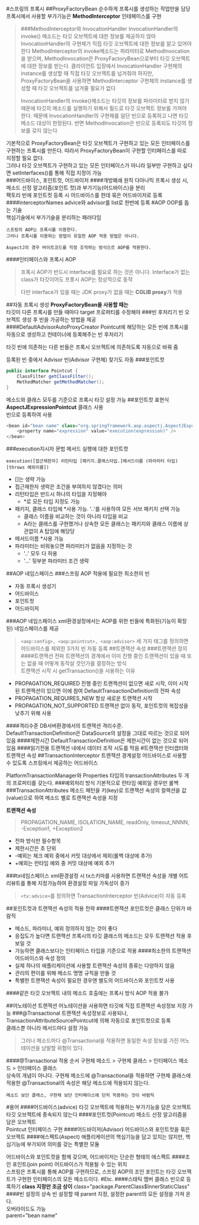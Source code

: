 #스프링의 프록시
##ProxyFactoryBean
순수하게 프록시를 생성하는 작업만을 담당	
프록시에서 사용할 부가기능은 **MethodInterceptor** 인테페이스를 구현	
>###MethodInterceptor와 InvocationHandler
>InvocationHandler의 invoke() 메소드는 타깃 오브젝트에 대한 정보를 제공하지 않아 InvocationHandler의 구현체가 직접 타깃 오브젝트에 대한 정보를 알고 있어야 한다
>MethodInterceptor의 invoke메소드는 파라미터로 MethodInvocation을 받으며, MethodInvocation은 ProxyFactoryBean으로부터 타깃 오브젝트에 대한 정보를 받는다.
>클라이언트 입장에서 InvocationHandler 구현체의 instance를 생성할 때 직접 타깃 오브젝트를 넘겨줘야 하지만, ProxyFactoryBean을 사용하면 MethodInterceptor 구현체의 instance를 생성할 때 타깃 오브젝트를 넘겨줄 필요가 없다
>
>InvocationHandler의 invoke()메소드는 타깃의 정보를 파라미터로 받지 않기 때문에 타깃의 메소드를 실행하기 위해서 필드로 타깃 오브젝트 정보를 가져야 한다. 때문에 InvocationHandler의 구현체를 일단 빈으로 등록하고 나면 타깃 메소드 대상이 한정된다. 반면 MethodInvocation은 빈으로 등록되도 타깃의 정보를 갖지 않는다

기본적으로 ProxyFactoryBean은 타깃 오브젝트가 구현하고 있는 모든 인터페이스를 구현하는 프록시를 만든다. 따라서 ProxyFactoryBean이 구현할 인터페이스를 따로 지정할 필요 없다.		
그러나 타깃 오브젝트가 구현하고 있는 모든 인터페이스가 아니라 일부만 구현하고 싶다면 setInterfaces()를 통해 직접 지정이 가능		
###어드바이스, 포인트컷, 어드바이저
####개방폐쇄 원칙
다아나믹 프록시 생성 시, 메소드 선정 알고리즘(포인트 컷)과 부가기능(어드바이스)을 분리	
팩토리 빈에 포인트컷 등록 시 어드바이스를 한데 묶은 어드바이저로 등록
####interceptorNames
advice와 advisor를 list로 한번에 등록
#AOP
OOP를 돕는 기술	
핵심기술에서 부가기술을 분리하는 패러다임
```
스프링의 AOP는 프록시를 이용한다.
그러나 프록시를 이용하는 방법이 유일한 AOP 적용 방법은 아니다.

AspectJ의 경우 바이트코드를 직정 조작하는 방식으르 AOP를 적용한다.
```
####인터페이스와 프록시 AOP
>프록시 AOP가 반드시 interface를 필요로 하는 것은 아니다. Interface가 없는 class가 타깃이어도 프롯시 AOP는 정상적으로 동작
>
>다만 interface가 있을 때는 JDK proxy가 없을 때는 **CGLIB proxy**가 적용

##자동 프록시 생성
**ProxyFactoryBean을 사용할 때는**	
타깃이 다른 프록시를 만들 때마다 target 프로퍼티를 수정해야
###빈 후처리기
빈 오브젝트 생성 후 빈을 가공하는 방법을 제공	
####DefaultAdvisorAutoProxyCreator
Pointcut에 해당하는 모든 빈에 프록시를 자동으로 생성하고 컨테이너에 등록해주는 빈 후처리기

타깃 빈에 의존하는 다른 빈들은 프록시 오브젝트에 의존하도록 자동으로 바꿔 줌

등록된 빈 중에서 Advisor 빈(Advisor 구현체) 찾기도 자동
###포인트컷
```java
public interface Pointcut {
	ClassFilter getClassFilter();
	MethodMatcher getMethodMatcher();
}
```
메소드와 클래스 모두를 기준으로 프록시 타깃 설정 가능
##포인트컷 표현식
**AspectJExpressionPointcut** 클래스 사용	
빈으로 등록하여 사용
```java
<bean id="bean name" class="org.springframework.aop.aspectj.AspectJExpresstionPointcut">
	<property name="expression" value="execution(expression)" />
</bean>
```
###execution지시자 문법
메서드 실행에 대한 포인트컷
```
execution([접근제한자] 리턴타입 [패키지.클래스타입.]메서드이름 (파라미터 타입) [throws 예외이름])
```
- []는 생략 가능
- 접근제한자 생락은 조건을 부여하지 않겠다는 의미
- 리턴타입은 반드시 하나의 타입을 지정해야
	- *로 모든 타입 지정도 가능
- 패키지, 클래스 타입에 *사용 가능. '..'를 사용하여 모든 서브 패키지 선택 가능
	- 클래스 이름을 비교하는 것이 아니라 타입을 비교
	- A라는 클래스를 구현했거나 상속한 모든 클래스는 패키지와 클래스 이름에 상관없이 A 탑임에 해당당
- 메서드이름 *사용 가능
- 파라미터는 비워놓으면 파라미터가 없음을 지정하는 것
	- '..' 모두 다 허용
	- '...' 뒷부분 파라미터 조건 생략
 
##AOP 네임스페이스
###스프링 AOP 적용에 필요한 최소한의 빈
- 자동 프록시 생성기
- 어드바이스
- 포인트컷
- 어드바이저

###AOP 네임스페이스
xml환경설정에서는 AOP를 위한 빈들에 특화된(기능이 확장된) 네임스페이스를 제공
>`<aop:config>, <aop:pointcut>, <aop:advisor>` 세 가지 태그를 정의하면 어드바이스를 제외한 3가지 빈 자동 등록
##트랜잭션 속성
###트랜잭션 정의
####트랜잭션 전파
트랜잭션의 경계에서 이미 진행 중인 트랜잭션이 있을 때 또는 없을 때 어떻게 동작살 것인가를 결정하는 방식		
트랜잭션 시작 시 getTransaction()을 사용하는 이유

- PROPAGATION_REQUIRED
진행 중인 트랜잭션이 없으면 새로 시작, 이미 시작된 트랜잭션이 있으면 이에 참여
DefaultTransactionDefinition의 전파 속성
- PROPAGATION_REQUIRES_NEW
항상 새로운 트랜잭션 시작
- PROPAGATION_NOT_SUPPORTED
트랜잭션 없이 동작, 포인트컷의 복잡성을 낮추기 위해 사용

####격리수준
DB서버환경에서의 트랜잭션 격리수준. DefaultTransactionDefinition은 DataSource의 설정을 그대로 따르는 것으로 되어 있음
####제한시간
DefaultTransactionDefinition은 제한시간이 없는 것으로 되어 있음
####읽기전용
트랜잭션 내에서 데이터 조작 시도를 막음
#트랜잭션 인터셉터와 트랜잭션 속성
##TransactionInterceptor
트랜잭션 경계설정 어드바이스로 사용할 수 있도록 스프링에서 제공하는 어드바이스

PlatformTransactionManager와 Properties 타입의 transactionAttributes 두 개의 프로퍼티를 갖는다.
###예외처리 방식
기본적으로 런타임 예외일 경우만 롤백
###TransactionAttributes
메소드 패턴을 키(key)로 트랜잭션 속성의 컬렉션을 값(value)으로 하여 메소드 별로 트랜잭션 속성을 지정

**트랜잭션 속성**
>PROPAGATION_NAME, ISOLATION_NAME, readOnly, timeout_NNNN, -Exception1, +Exception2

- 전파 방식만 필수항목
- 제한시간은 초 단위
- -예외는 체크 예외 중에서 커밋 대상에서 제외(롤백 대상에 추가)
- +예외는 런타임 예외 중 커밋 대상에 예외 추가

###tx네임스페이스
xml환경설정 시 tx스키마를 사용하면 트랜잭션 속성을 개별 어트리뷰트를 통해 지정가능하여 환경설정 파일 가독성이 증가
>`<tx:advice>`를 정의하면 TransactionInterceptor 빈(Advice)이 자동 등록

##포인트컷과 트랜잭션 속성의 적용 전략
####트랜잭션 포인트컷은 클래스 단위가 바람직
- 메소드, 파라미너, 예외 정의하지 않는 것이 좋다
- 응집도가 높다면 트랜잭션 프록시의 타깃 클래스의 메소드는 모두 트랜잭션 적용 후보일 것
- 가능하면 클래스보다는 인터페이스 타입을 기준으로 적용
####최소한의 트랜잭션 어드바이스와 속성 정의
- 실제 하나의 애플리케이션에 사용할 트랜잭션 속성의 종류는 다양하지 않음
- 관리의 편이를 위해 메소드 명명 규칙을 만들 것
- 특별한 트랜잭션 속성이 필요한 경우엔 별도의 어드바이스와 포인트컷 사용

####같은 타깃 오브젝트 내의 메소드 호출에는 프록시 방식 AOP 적용 불가

##어노테이션 트랜잭션
어노테이션을 사용하면 타깃에 직접 트랜잭션 속성정보 지정 가능
###@Transactional
트랜잭션 속성정보로 사용되나, TransactionAttributeSourcePointcut에 의해 자동으로 포인트컷으로 등록	
클래스뿐 아니라 메서드마다 설정 가능
>그러나 메소드마다 @Transactional을 적용하면 동일한 속성 정보를 가진 어노테이션을 남발할 위험이 있다.

####@Transactional 적용 순서
구현체 메소드 > 구현체 클래스 > 인터페이스 메소드 > 인터페이스 클래스	
상속의 개념이 아니다. 구현체 메소드에 @Transactional을 적용하면 구현체 클래스에 적용한 @Transactional의 속성은 해당 메소드에 적용되지 않는다.
```
메소드 보단 클래스, 구현체 보단 인터페이스에 던저 적용하는 것이 바람직
```
 
#용어
####어드바이스(advice)
타깃 오브젝트에 적용하는 부가기능을 담은 오브젝트	
타깃 오브젝트에 종속되지 않는다
####포인트컷(Pointcut)
메소드 선정 알고리즘을 담은 오브젝트		
Pointcut 인터페이스 구현
####어드바이저(Advisor)
어드바이스와 포인트컷을 묶은 오브젝트
####애스펙트(Aspect)
애플리케이션의 핵심기능을 담고 있지는 않지만, 핵심기능에 부가되어 의미를 갖는 특별한 모듈	

어드바이스와 포인트컷을 함께 갖으며, 어드바이저는 단순한 형태의 애스펙트
####조인 포인트(join point)
어드바이스가 적용될 수 있는 위치	
스프링은 프록시를 통해 AOP를 구현하므로, 스프링 AOP의 조인 포인트는 타깃 오브젝트가 구현한 인터페이스의 모든 메소드이다.
#Etc.
####스태틱 멤버 클래스 빈으로 등록하기
**class 지정만 조금 상이**
class="package.ParentClass$InnerStaticClass"
####빈 설정의 상속
빈 설정할 때 parent 지정, 설정한 parent의 모든 설정을 가져 온다.	
오버라이드도 가능		
parent="bean name"